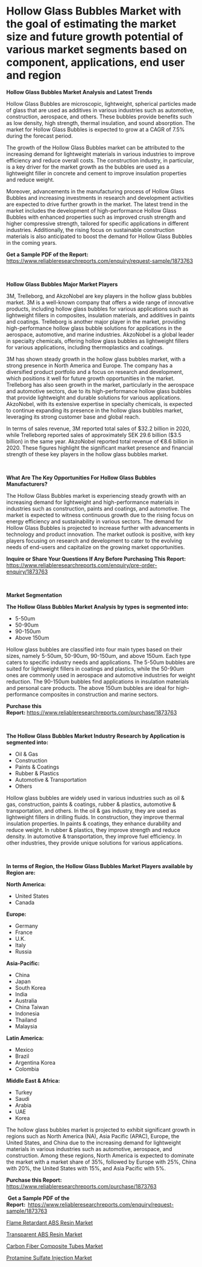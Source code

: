 <p><h1>Hollow Glass Bubbles Market with the goal of estimating the market size and future growth potential of various market segments based on component, applications, end user and region</h1></p><p><strong>Hollow Glass Bubbles Market Analysis and Latest Trends</strong></p>
<p><p>Hollow Glass Bubbles are microscopic, lightweight, spherical particles made of glass that are used as additives in various industries such as automotive, construction, aerospace, and others. These bubbles provide benefits such as low density, high strength, thermal insulation, and sound absorption. The market for Hollow Glass Bubbles is expected to grow at a CAGR of 7.5% during the forecast period.</p><p>The growth of the Hollow Glass Bubbles market can be attributed to the increasing demand for lightweight materials in various industries to improve efficiency and reduce overall costs. The construction industry, in particular, is a key driver for the market growth as the bubbles are used as a lightweight filler in concrete and cement to improve insulation properties and reduce weight.</p><p>Moreover, advancements in the manufacturing process of Hollow Glass Bubbles and increasing investments in research and development activities are expected to drive further growth in the market. The latest trend in the market includes the development of high-performance Hollow Glass Bubbles with enhanced properties such as improved crush strength and higher compressive strength, tailored for specific applications in different industries. Additionally, the rising focus on sustainable construction materials is also anticipated to boost the demand for Hollow Glass Bubbles in the coming years.</p></p>
<p><strong>Get a Sample PDF of the Report:&nbsp;</strong> <a href="https://www.reliableresearchreports.com/enquiry/request-sample/1873763">https://www.reliableresearchreports.com/enquiry/request-sample/1873763</a></p>
<p>&nbsp;</p>
<p><strong>Hollow Glass Bubbles Major Market Players</strong></p>
<p><p>3M, Trelleborg, and AkzoNobel are key players in the hollow glass bubbles market. 3M is a well-known company that offers a wide range of innovative products, including hollow glass bubbles for various applications such as lightweight fillers in composites, insulation materials, and additives in paints and coatings. Trelleborg is another major player in the market, providing high-performance hollow glass bubble solutions for applications in the aerospace, automotive, and marine industries. AkzoNobel is a global leader in specialty chemicals, offering hollow glass bubbles as lightweight fillers for various applications, including thermoplastics and coatings.</p><p>3M has shown steady growth in the hollow glass bubbles market, with a strong presence in North America and Europe. The company has a diversified product portfolio and a focus on research and development, which positions it well for future growth opportunities in the market. Trelleborg has also seen growth in the market, particularly in the aerospace and automotive sectors, due to its high-performance hollow glass bubbles that provide lightweight and durable solutions for various applications. AkzoNobel, with its extensive expertise in specialty chemicals, is expected to continue expanding its presence in the hollow glass bubbles market, leveraging its strong customer base and global reach.</p><p>In terms of sales revenue, 3M reported total sales of $32.2 billion in 2020, while Trelleborg reported sales of approximately SEK 29.6 billion ($3.5 billion) in the same year. AkzoNobel reported total revenue of €8.6 billion in 2020. These figures highlight the significant market presence and financial strength of these key players in the hollow glass bubbles market.</p></p>
<p>&nbsp;</p>
<p><strong>What Are The Key Opportunities For Hollow Glass Bubbles Manufacturers?</strong></p>
<p><p>The Hollow Glass Bubbles market is experiencing steady growth with an increasing demand for lightweight and high-performance materials in industries such as construction, paints and coatings, and automotive. The market is expected to witness continuous growth due to the rising focus on energy efficiency and sustainability in various sectors. The demand for Hollow Glass Bubbles is projected to increase further with advancements in technology and product innovation. The market outlook is positive, with key players focusing on research and development to cater to the evolving needs of end-users and capitalize on the growing market opportunities.</p></p>
<p><strong>Inquire or Share Your Questions If Any Before Purchasing This Report:</strong> <a href="https://www.reliableresearchreports.com/enquiry/pre-order-enquiry/1873763">https://www.reliableresearchreports.com/enquiry/pre-order-enquiry/1873763</a></p>
<p>&nbsp;</p>
<p><strong>Market Segmentation</strong></p>
<p><strong>The Hollow Glass Bubbles Market Analysis by types is segmented into:</strong></p>
<p><ul><li>5-50um</li><li>50-90um</li><li>90-150um</li><li>Above 150um</li></ul></p>
<p><p>Hollow glass bubbles are classified into four main types based on their sizes, namely 5-50um, 50-90um, 90-150um, and above 150um. Each type caters to specific industry needs and applications. The 5-50um bubbles are suited for lightweight fillers in coatings and plastics, while the 50-90um ones are commonly used in aerospace and automotive industries for weight reduction. The 90-150um bubbles find applications in insulation materials and personal care products. The above 150um bubbles are ideal for high-performance composites in construction and marine sectors.</p></p>
<p><strong>Purchase this Report:&nbsp;</strong><a href="https://www.reliableresearchreports.com/purchase/1873763">https://www.reliableresearchreports.com/purchase/1873763</a></p>
<p>&nbsp;</p>
<p><strong>The Hollow Glass Bubbles Market Industry Research by Application is segmented into:</strong></p>
<p><ul><li>Oil & Gas</li><li>Construction</li><li>Paints & Coatings</li><li>Rubber & Plastics</li><li>Automotive & Transportation</li><li>Others</li></ul></p>
<p><p>Hollow glass bubbles are widely used in various industries such as oil & gas, construction, paints & coatings, rubber & plastics, automotive & transportation, and others. In the oil & gas industry, they are used as lightweight fillers in drilling fluids. In construction, they improve thermal insulation properties. In paints & coatings, they enhance durability and reduce weight. In rubber & plastics, they improve strength and reduce density. In automotive & transportation, they improve fuel efficiency. In other industries, they provide unique solutions for various applications.</p></p>
<p>&nbsp;</p>
<p><strong>In terms of Region, the Hollow Glass Bubbles Market Players available by Region are:</strong></p>
<p>
    <p> <strong> North America: </strong>
        <ul>
            <li>United States</li>
            <li>Canada</li>
        </ul>
        </p> 
    <p> <strong> Europe: </strong>
        <ul>
            <li>Germany</li>
            <li>France</li>
            <li>U.K.</li>
            <li>Italy</li>
            <li>Russia</li>
        </ul>
        </p> 
    <p> <strong> Asia-Pacific: </strong>
        <ul>
            <li>China</li>
            <li>Japan</li>
            <li>South Korea</li>
            <li>India</li>
            <li>Australia</li>
            <li>China Taiwan</li>
            <li>Indonesia</li>
            <li>Thailand</li>
            <li>Malaysia</li>
        </ul>
        </p> 
    <p> <strong> Latin America: </strong>
        <ul>
            <li>Mexico</li>
            <li>Brazil</li>
            <li>Argentina Korea</li>
            <li>Colombia</li>
        </ul>
        </p> 
    <p> <strong> Middle East & Africa: </strong>
        <ul>
            <li>Turkey</li>
            <li>Saudi</li>
            <li>Arabia</li>
            <li>UAE</li>
            <li>Korea</li>
        </ul>
    </p>
    </p>
<p><p>The hollow glass bubbles market is projected to exhibit significant growth in regions such as North America (NA), Asia Pacific (APAC), Europe, the United States, and China due to the increasing demand for lightweight materials in various industries such as automotive, aerospace, and construction. Among these regions, North America is expected to dominate the market with a market share of 35%, followed by Europe with 25%, China with 20%, the United States with 15%, and Asia Pacific with 5%.</p></p>
<p><strong>Purchase this Report: </strong><a href="https://www.reliableresearchreports.com/purchase/1873763">https://www.reliableresearchreports.com/purchase/1873763</a></p>
<p>&nbsp;<strong>Get a Sample PDF of the Report:&nbsp;&nbsp;</strong><a href="https://www.reliableresearchreports.com/enquiry/request-sample/1873763">https://www.reliableresearchreports.com/enquiry/request-sample/1873763</a></p>
<p><strong></strong></p>
<p><p><a href="https://issuu.com/reportprime-2/docs/flame-retardant-abs-resin-market-size-2030.pptx">Flame Retardant ABS Resin Market</a></p><p><a href="https://issuu.com/reportprime-2/docs/transparent-abs-resin-market-size-2030.pptx">Transparent ABS Resin Market</a></p><p><a href="https://github.com/angelajermaine/Market-Research-Report-List-2/blob/main/carbon-fiber-composite-tubes-market.md">Carbon Fiber Composite Tubes Market</a></p><p><a href="https://github.com/beatblasta/Market-Research-Report-List-2/blob/main/protamine-sulfate-injection-market.md">Protamine Sulfate Injection Market</a></p></p>